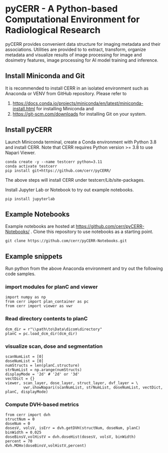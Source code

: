 # pyCERR - A Python-based Computational Environment for Radiological Research

pyCERR provides convenient data structure for imaging metadata and their associations. Utilities are provided to to extract, transform, organize metadata and visualize results of image processing for image and dosimetry features, image processing for AI model training and inference.

## Install Miniconda and Git
It is recommended to install CERR in an isolated environment such as Anaconda or VENV from GitHub repository. Please refer to 
1. https://docs.conda.io/projects/miniconda/en/latest/miniconda-install.html for installing Miniconda and 
2. https://git-scm.com/downloads for installing Git on your system.

## Install pyCERR

Launch Miniconda terminal, create a Conda environment with Python 3.8 and install CERR. Note that CERR requires Python version >= 3.8 to use Napari Viewer.
````
conda create -y --name testcerr python=3.11
conda activate testcerr
pip install git+https://github.com/cerr/pyCERR/
````    
The above steps will install CERR under testcerr/Lib/site-packages. 

Install Jupyter Lab or Notebook to try out example notebooks.
````
pip install jupyterlab
````

## Example Notebooks
Example notebooks are hosted at https://github.com/cerr/pyCERR-Notebooks/ . Clone this repository to use notebooks as a starting point.
````
git clone https://github.com/cerr/pyCERR-Notebooks.git
````

## Example snippets

Run python from the above Anaconda environment and try out the following code samples.

### import modules for planC and viewer
    import numpy as np
    from cerr import plan_container as pc
    from cerr import viewer as vwr

### Read directory contents to planC
    dcm_dir = r"\\path\to\Data\dicom\directory"
    planC = pc.load_dcm_dir(dcm_dir)


### visualize scan, dose and segmentation    
    scanNumList = [0]
    doseNumList = [0]
    numStructs = len(planC.structure)
    strNumList = np.arange(numStructs)
    displayMode = '2d' # '2d' or '3d'
    vectDict = {}
    viewer, scan_layer, dose_layer, struct_layer, dvf_layer = \
            vwr.showNapari(scanNumList, strNumList, doseNumList, vectDict, planC, displayMode)
            

### Compute DVH-based metrics
    from cerr import dvh
    structNum = 0
    doseNum = 0
    dosesV, volsV, isErr = dvh.getDVH(structNum, doseNum, planC)
    binWidth = 0.025
    doseBinsV,volHistV = dvh.doseHist(dosesV, volsV, binWidth)
    percent = 70
    dvh.MOHx(doseBinsV,volHistV,percent)
